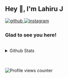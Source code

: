 ## Hey 👋, I'm Lahiru J  
  

<a href="https://github.com/stargatex" target="_blank">
<img src=https://img.shields.io/badge/github-%2324292e.svg?&style=for-the-badge&logo=github&logoColor=white alt=github style="margin-bottom: 5px;" />
</a>
<a href="https://instagram.com/devbrotalks" target="_blank">
<img src=https://img.shields.io/badge/instagram-%23000000.svg?&style=for-the-badge&logo=instagram&logoColor=white alt=instagram style="margin-bottom: 5px;" />
</a>  
  



### Glad to see you here!  
  
  

<br/>  

<details><summary> Github Stats </summary><table><tr><td valign="top" width="50%">

<img src="https://github-readme-stats.vercel.app/api?username=stargatex&show_icons=true&count_private=true&hide_border=true" align="left" style="width: 100%" />

</td><td valign="top" width="50%">

<img src="https://github-readme-stats.vercel.app/api/top-langs/?username=stargatex&hide_border=true&layout=compact" align="left" style="width: 100%" />

</td></tr></table></details>  

<br/>  

  

<br/>  

![Profile views counter](https://komarev.com/ghpvc/?username=stargatex&&style=flat-square)  
  

<br/>  


<br />
